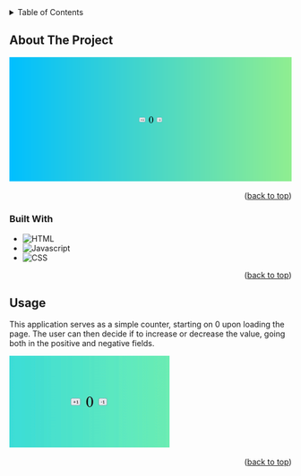 <!-- TABLE OF CONTENTS -->
<details>
  <summary>Table of Contents</summary>
  <ol>
    <li>
      <a href="#about-the-project">About The Project</a>
      <ul>
        <li><a href="#built-with">Built With</a></li>
      </ul>
    </li>
    <li><a href="#usage">Usage</a></li>
  </ol>
</details>



<!-- ABOUT THE PROJECT -->
## About The Project

![Counter Screen Shot][counter-screenshot]


<p align="right">(<a href="#readme-top">back to top</a>)</p>



### Built With

* ![HTML][HTML.COM]
* ![Javascript][Javascript.com]
* ![CSS][CSS.com]

<p align="right">(<a href="#readme-top">back to top</a>)</p>



<!-- USAGE EXAMPLES -->
## Usage

This application serves as a simple counter, starting on 0 upon loading the page. The user can then decide if to increase or decrease the value, going both in the positive and negative fields.

![Counter Demo][counter-demo]

<p align="right">(<a href="#readme-top">back to top</a>)</p>


<!-- MARKDOWN LINKS & IMAGES -->
<!-- https://www.markdownguide.org/basic-syntax/#reference-style-links -->
[counter-screenshot]: assets/images/screenshot.png
[counter-demo]: assets/gifs/demo.gif
[Javascript.com]: https://shields.io/badge/JavaScript-F7DF1E?logo=JavaScript&logoColor=000&style=flat-square
[CSS.com]: https://img.shields.io/badge/CSS3-1572B6?style=for-the-badge&logo=css3&logoColor=white
[HTML.com]: https://shields.io/badge/HTML-%E2%98%85%E2%98%85%E2%98%85%E2%98%85%E2%98%85-f06529?logo=html5&logoColor=white&labelColor=f06529
